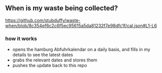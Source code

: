 ## When is my waste being collected?
  https://github.com/stubduffy/waste-when/blob/8c354ef6c2c6f5ec95615a5da81232f7e98dfc1f/cal.json#L1-L6
  
  ### how it works
  - opens the hamburg Abfuhrkalendar on a daily basis, and fills in my details to see the latest dates
  - grabs the relevant dates and stores them
  - pushes the update back to this repo
  
